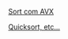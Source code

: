 [Sort com AVX](https://bits.houmus.org/2020-01-28/this-goes-to-eleven-pt1)

[Quicksort, etc...](https://blog.reverberate.org/2020/05/29/hoares-rebuttal-bubble-sorts-comeback.html)

